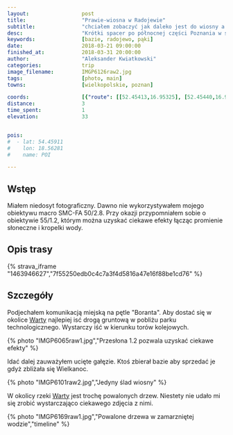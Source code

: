 ```yaml
---
layout:                 post
title:                  "Prawie-wiosna w Radojewie"
subtitle:               "chciałem zobaczyć jak daleko jest do wiosny a przy okazji może jakieś zdjęcia macro zrobić"
desc:                   "Krótki spacer po północnej części Poznania w strone rzeki Warta. Niestety jedynym objawem nadchodzącej wiosny były bazie (pąki witek wierzbowych)."
keywords:               [bazie, radojewo, pąki]
date:                   2018-03-21 09:00:00
finished_at:            2018-03-31 20:00:00
author:                 "Aleksander Kwiatkowski"
categories:             trip
image_filename:         IMGP6126raw2.jpg
tags:                   [photo, main]
towns:                  [wielkopolskie, poznan]

coords:                 [{"route": [[52.45413,16.95325], [52.45440,16.97123]], "type": "hike"}]
distance:               3
time_spent:             1
elevation:              33


pois:
#  - lat: 54.45911
#    lon: 18.56281
#    name: POI

---
```


[wiki-warta]: https://pl.wikipedia.org/wiki/Warta

## Wstęp

Miałem niedosyt fotograficzny. Dawno nie wykorzystywałem mojego obiektywu macro
SMC-FA 50/2.8. Przy okazji przypomniałem sobie o obiektywie 55/1.2, którym można uzyskać
ciekawe efekty łącząc promienie słoneczne i kropelki wody.

## Opis trasy

{% strava_iframe "1463946627","7f55250edb0c4c7a3f4d5816a47e16f88be1cd76" %}

## Szczegóły

Podjechałem komunikacją miejską na pętle "Boranta". Aby dostać się w
okolice [Warty][wiki-warta] najlepiej isć drogą gruntową w pobliżu
parku technologicznego. Wystarczy iść w kierunku torów kolejowych.

{% photo "IMGP6065raw1.jpg","Przesłona 1.2 pozwala uzyskać ciekawe efekty" %}

Idać dalej zauważyłem ucięte gałęzie. Ktoś zbierał bazie aby sprzedać je
gdyż zbliżała się Wielkanoc.

{% photo "IMGP6101raw2.jpg","Jedyny ślad wiosny" %}

W okolicy rzeki [Warty][wiki-warta] jest trochę powalonych drzew. Niestety
nie udało mi się zrobić wystarczająco ciekawego zdjęcia z nimi.

{% photo "IMGP6169raw1.jpg","Powalone drzewa w zamarzniętej wodzie","timeline" %}

